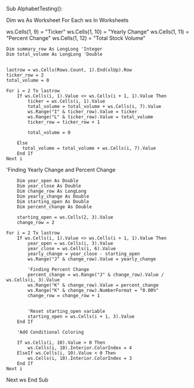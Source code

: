 Sub AlphabetTesting():

Dim ws As Worksheet
For Each ws In Worksheets

ws.Cells(1, 9) = "Ticker"
ws.Cells(1, 10) = "Yearly Change"
ws.Cells(1, 11) = "Percent Change"
ws.Cells(1, 12) = "Total Stock Volume"
    
    Dim summary_row As LongLong 'Integer
    Dim total_volume As LongLong 'Double
    
        
    lastrow = ws.Cells(Rows.Count, 1).End(xlUp).Row
    ticker_row = 2
    total_volume = 0
    
    For i = 2 To lastrow
        If ws.Cells(i, 1).Value <> ws.Cells(i + 1, 1).Value Then
            ticker = ws.Cells(i, 1).Value
            total_volume = total_volume + ws.Cells(i, 7).Value
            ws.Range("I" & ticker_row).Value = ticker
            ws.Range("L" & ticker_row).Value = total_volume
            ticker_row = ticker_row + 1
            
            total_volume = 0
            
        Else
          total_volume = total_volume + ws.Cells(i, 7).Value
        End If
    Next i
    
'Finding Yearly Change and Percent Change
        
        Dim year_open As Double
        Dim year_close As Double
        Dim change_row As LongLong
        Dim yearly_change As Double
        Dim starting_open As Double
        Dim percent_change As Double
        
        starting_open = ws.Cells(2, 3).Value
        change_row = 2
        
    For i = 2 To lastrow
        If ws.Cells(i, 1).Value <> ws.Cells(i + 1, 1).Value Then
            year_open = ws.Cells(i, 3).Value
            year_close = ws.Cells(i, 6).Value
            yearly_change = year_close - starting_open
            ws.Range("J" & change_row).Value = yearly_change
            
            'Finding Percent Change
            percent_change = ws.Range("J" & change_row).Value / ws.Cells(i, 3).Value
            ws.Range("K" & change_row).Value = percent_change
            ws.Range("K" & change_row).NumberFormat = "0.00%"
            change_row = change_row + 1
            
            
            'Reset starting_open variable
            starting_open = ws.Cells(i + 1, 3).Value
        End If
        
        'Add Conditional Coloring
        
        If ws.Cells(i, 10).Value > 0 Then
            ws.Cells(i, 10).Interior.ColorIndex = 4
        ElseIf ws.Cells(i, 10).Value < 0 Then
            ws.Cells(i, 10).Interior.ColorIndex = 3
        End If
    Next i
Next ws
End Sub
